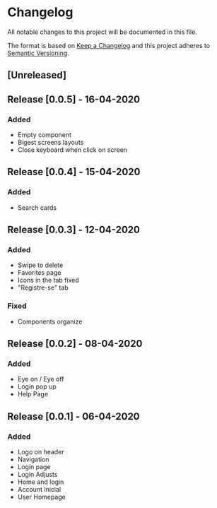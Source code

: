 # Changelog

All notable changes to this project will be documented in this file.

The format is based on [Keep a Changelog](http://keepachangelog.com/en/1.0.0/)
and this project adheres to [Semantic Versioning](http://semver.org/spec/v2.0.0.html).

## [Unreleased]

## Release [0.0.5] - 16-04-2020

### Added
-   Empty component
-   Bigest screens layouts
-   Close keyboard when click on screen

## Release [0.0.4] - 15-04-2020

### Added
-   Search cards

## Release [0.0.3] - 12-04-2020

### Added
- Swipe to delete
- Favorites page
- Icons in the tab fixed
- "Registre-se" tab

### Fixed
- Components organize

## Release [0.0.2] - 08-04-2020

### Added
- Eye on / Eye off
- Login pop up
- Help Page

## Release [0.0.1] - 06-04-2020

### Added
- Logo on header
- Navigation
- Login page
- Login Adjusts
- Home and login
- Account Inicial
- User Homepage

